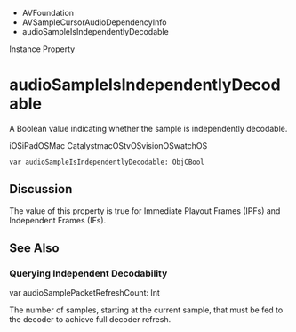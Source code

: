 

- AVFoundation
- AVSampleCursorAudioDependencyInfo
-  audioSampleIsIndependentlyDecodable 

Instance Property

# audioSampleIsIndependentlyDecodable

A Boolean value indicating whether the sample is independently decodable.

iOSiPadOSMac CatalystmacOStvOSvisionOSwatchOS

``` source
var audioSampleIsIndependentlyDecodable: ObjCBool
```

## Discussion

The value of this property is true for Immediate Playout Frames (IPFs) and Independent Frames (IFs).

## See Also

### Querying Independent Decodability

var audioSamplePacketRefreshCount: Int

The number of samples, starting at the current sample, that must be fed to the decoder to achieve full decoder refresh.

